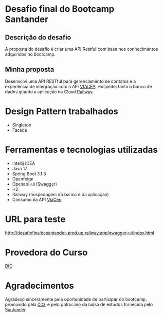 
# Desafio final do Bootcamp Santander

## Descrição do desafio
A proposta do desafio é criar uma API Restful com base nos conhecimentos adquiridos no bootcamp.

## Minha proposta
Desenvolvi uma API RESTful para gerenciamento de contatos e a experiência de integração com a API [VIACEP](https://viacep.com.br/). Hospedei tanto o banco de dados quanto a aplicação na Cloud [Railway](https://railway.app/).

# Design Pattern trabalhados
- Singleton
- Facade

# Ferramentas e tecnologias utilizadas

- Intellij IDEA
- Java 17
- Spring Boot 3.1.5
- Openfeign
- Openapi-ui (Swagger)
- H2
- Railway (hospedagem do banco e da aplicação)
- Consumo da API [ViaCep](https://viacep.com.br/)

# URL para teste

http://desafiofinalbcsantander-prod.up.railway.app/swagger-ui/index.html

# Provedora do Curso

[DIO](https://www.dio.me/)

# Agradecimentos

Agradeço sinceramente pela oportunidade de participar do bootcamp, promovido pela [DIO](https://www.dio.me/), e pelo patrocínio da bolsa de estudos fornecida pelo [Santander](https://www.becas-santander.com/pt_br/index.html).


